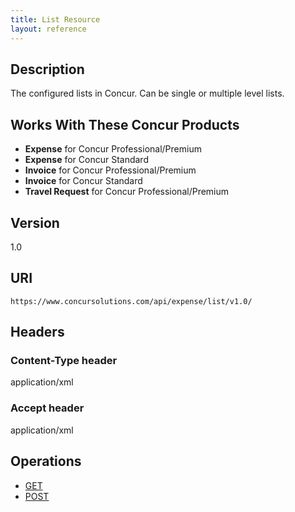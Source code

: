```yaml
---
title: List Resource 
layout: reference
---
```


## Description
The configured lists in Concur. Can be single or multiple level lists.


## Works With These Concur Products

* **Expense** for Concur Professional/Premium
* **Expense** for Concur Standard
* **Invoice** for Concur Professional/Premium
* **Invoice** for Concur Standard
* **Travel Request** for Concur Professional/Premium

## Version
1.0

## URI
`https://www.concursolutions.com/api/expense/list/v1.0/ `

## Headers

### Content-Type header
application/xml

### Accept header
application/xml

## Operations
* [GET][1]
* [POST][2]


[1]: https://developer.concur.com/list-item/list-resource/list-resource-get
[2]: https://developer.concur.com/list-item/list-resource/list-resource-post
